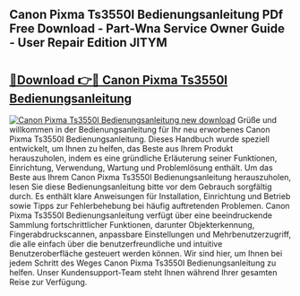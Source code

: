 ## Canon Pixma Ts3550I Bedienungsanleitung PDf Free Download - Part-Wna Service Owner Guide - User Repair Edition JlTYM

# <h2><a href="http://df5hc1q.blite.top/?on=Canon+Pixma+Ts3550I+Bedienungsanleitung">🔗Download 👉🔴 Canon Pixma Ts3550I Bedienungsanleitung</a></h2>

[![Canon Pixma Ts3550I Bedienungsanleitung new download](https://i.imgur.com/lujVjoI.png)](http://df5hc1q.blite.top/?on=Canon+Pixma+Ts3550I+Bedienungsanleitung)
Grüße und willkommen in der Bedienungsanleitung für Ihr neu erworbenes Canon Pixma Ts3550I Bedienungsanleitung. Dieses Handbuch wurde speziell entwickelt, um Ihnen zu helfen, das Beste aus Ihrem Produkt herauszuholen, indem es eine gründliche Erläuterung seiner Funktionen, Einrichtung, Verwendung, Wartung und Problemlösung enthält. Um das Beste aus Ihrem Canon Pixma Ts3550I Bedienungsanleitung herauszuholen, lesen Sie diese Bedienungsanleitung bitte vor dem Gebrauch sorgfältig durch. Es enthält klare Anweisungen für Installation, Einrichtung und Betrieb sowie Tipps zur Fehlerbehebung bei häufig auftretenden Problemen. Canon Pixma Ts3550I Bedienungsanleitung verfügt über eine beeindruckende Sammlung fortschrittlicher Funktionen, darunter Objekterkennung, Fingerabdruckscannen, anpassbare Einstellungen und Mehrbenutzerzugriff, die alle einfach über die benutzerfreundliche und intuitive Benutzeroberfläche gesteuert werden können. Wir sind hier, um Ihnen bei jedem Schritt des Weges Canon Pixma Ts3550I Bedienungsanleitung zu helfen. Unser Kundensupport-Team steht Ihnen während Ihrer gesamten Reise zur Verfügung.
